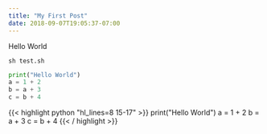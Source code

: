 ```yaml
---
title: "My First Post"
date: 2018-09-07T19:05:37-07:00
---
```


Hello World


    sh test.sh

```python
print("Hello World")
a = 1 + 2
b = a + 3
c = b + 4
```
{{< highlight python "hl_lines=8 15-17" >}}
print("Hello World")
a = 1 + 2
b = a + 3
c = b + 4
{{< / highlight >}}
